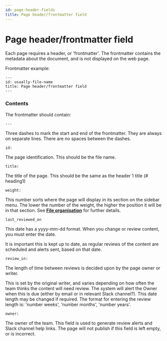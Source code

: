 ```yaml
---
id: page-header-fields
title: Page header/frontmatter field
---
```

# Page header/frontmatter field

Each page requires a header, or 'frontmatter'. The frontmatter contains the metadata about the document, and is not displayed on the web page.

Frontmatter example:

```
---
id: usually-file-name
title: Page header/frontmatter field
---
```

### Contents
The frontmatter should contain:

`---`

Three dashes to mark the start and end of the frontmatter. They are always on separate lines. There are no spaces between the dashes.

`id:`

The page identification. This should be the file name.

`title:`

The title of the page. This should be the same as the header 1 title (# heading1)

`weight:`

This number sorts where the page will display in its section on the sidebar menu. The lower the number of the weight, the higher the position it will be in that section. See [**File organisation**](writing/file-organisation.md) for further details.

`last_reviewed_on`

This date has a yyyy-mm-dd format. When you change or review content, you must enter the date.

It is important this is kept up to date, as regular reviews of the content are scheduled and alerts sent, based on that date.

`review_in:`

The length of time between reviews is decided upon by the page owner or writer.

This is set by the original writer, and varies depending on how often the team thinks the content will need review. The system will alert the Owner when this is due (either by email or in relevant Slack channel?). This date length may be changed if required. The format for entering the review length is: 'number weeks', 'number months', 'number years'.

`owner:`

The owner of the team. This field is used to generate review alerts and Slack channel help links. The page will not publish if this field is left empty, or is incorrect.
